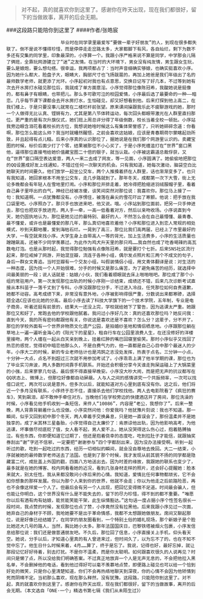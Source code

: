 > 对不起，真的就喜欢你到这里了。感谢你在昨天出现，现在我们都很好，留下的当做故事，离开的后会无期。

###这段路只能陪你到这里了
####作者/张皓宸

						毕业时在同学录里最爱写“要做一辈子好朋友”的人，到现在很多都失联了。倒不是说不懂得珍惜，而是停停走走岔路太多，大家都脚下有风，各自灿烂，剩下为数不多还有交集的同学里，印象最深的，小序算一个。我跟小序严格来说不算是同学，中学那会儿隔了俩班，全靠玩网游建立了“迷”之友情。在当时的大环境下，男女没有纯友情，男生跟女生玩，要么是娘炮，要么想勾搭。很幸运，我两项都占了：当时声音细确实够娘，也确实挺喜欢小序。因为她什么都大，脸盘子大，眼睛大，胸部尺寸也飞扬跋扈的，再加上她爸是我们年级出了名的最帅数学老师，就更添了光环。小序起初对我也有点意思，交换日记写了好几本，不过等到她有次去开水房打水碰见那位后，我就成了单方面意淫。小序觉得那位像陈冠希，我酸她说是挺像的，都有鼻子有眼睛，也带把儿。那么多可歌可泣的校园爱情，小序最后选了最要命的一种——暗恋。几乎每节课下课都会去开水房打水，生怕碰见，却又好想看到他。后来打探到他上高二，在我们楼上，于是只要没事儿就常在二楼栏杆前张望。原来课间操跟我乐此不疲聊游戏的她，那时一个人做得无比认真、铿锵有力，尤其是第八节体转运动，每次回头都眼带激光在人群里直扫那位。更严重的是有次升旗仪式，她们班上周总评分得了年级倒数，校长当着全校一顿批。小序站我旁边眼含泪花看着校长的方位，我想说她啥时候这么有集体荣誉感了，只听她碎碎念道：你看啊，那位怎么能这么帅？我当时就幡然醒悟，之前会喜欢这姑娘，应该是青春期荷尔蒙瞎起劲所致，并且起得有点儿糙。后来小序真的认识那位了，据她说是在我们那个网游里认识的。卖藏宝图的时候，标价后面少打了个零，结果被那位不小心买了，于是小序死缠滥打在“世界”窗口黑他，逼得那位直接甩给她价值藏宝图二十倍的银子，就当认栽。小序被这霸道总裁俘获，又在“世界”窗口隔空表达爱意，两人一来二去成了网友，等一见面，小序圆满了。她偷偷地把那位的QQ设置成好友上线通知，不错过任何一次聊天的机会。只有我知道，她每次激动，脑袋空白比她聊天的时间要久。他们放学一起坐公交车，两个人推搡着挤在人群里，话也渐渐变多了。也只有我知道，她回家根本不用坐公交车，走几步路就到了。那年冬天，成都第一次下大雪，街上无论多晚都会有年轻人在雪地里打闹。小序和那位并排走着，她冷得把脸缩进羽绒服帽子里，看着自己鼻子里呼出的白气，神经已经被冻傻，谈笑间突然对那位说：我喜欢你。那位马上接了一句：我知道啊。一点犹豫都没有。小序愣住，被落在鼻尖的雪花吓出了寒颤。他说：把手放在我口袋里吧。小序照办了。那只手也放进来吧，他又说。哦。小序站到那位面前，把另一只手伸进去，那位也把双手放进兜，两人手一牵，一高一低看着对方，然后以亲吻收场。小序说直到今天，她仍固执地认为，那位是她见过的最特别、最好的人，不然怎么会在自己最懵懂、最青春、最不懂爱，或许也是最懂爱的那几年，那么真切地喜欢着他？小序和那位进入到恋人常规的相处模式，吵到天翻地覆，爱到海枯石烂。一晃到了高三，那位比我们高两届，已经上了市里最好的大学，一有空就来找小序。大学生身上自带高人一等的背光，加上生活费多，小序的生活质量也蹭蹭飙高，还被不少同学羡慕过。为此作为鸡犬升天里的那只鸡……我自然也成了吃香喝辣的高瓦数电灯泡。也是从那时起，我觉得那位勉强有点像陈冠希，就是要打个七折。后来SNS社区流行起来，那位戒掉了网游，开始混豆瓣，流连于各种小组，偶尔发点照片和三两个不成文的句子，身后一群女文青追。当时豆瓣有一个交友小组，叫假装情侣小组，用文青体翻译是说：对生活的一种态度，因为找一个人开始很难，分手的时候又是那么痛苦，为了避免痛苦的经历，就选择中间最美丽的一段；说人话就是：姑娘/小伙，我们看着顺眼就去床上啪啪啪吧。那位成了那个小组的常驻用户。第一次发现那位出轨的时候小序刚一诊结束，成绩还不错，后来几次诊断考试直接从本科苗子一落千丈到了专科。小序没跟那位分手，不过进入冷战，任凭那位如何自责道歉，她都不动容。高考成绩下来，非常没有意外地，小序被影响得很严重，分数说出来都寒碜，选择题全选C应该也比她的分高。最后小序去读了科技大学旗下的一个技术学院，五年制，专业是电子商务，听着还挺有前景的，结果大一还没上完，学校就给她下了警告，因为逃课太严重。她跟那位又和好了，常跑去他的学校跟他腻着。我问过小序好几次：真的还喜欢那位吗？她反问我：直到今天，我的所有密码都跟他有关，你说这是喜欢还是不喜欢？怎么分？这辈子，分不开了。那位的学校外面有一个世界非物质文化遗产公园，是拍婚纱圣地和情侣栖息地。小序跟那位躺在草地上一遍一遍听金海心的《阳光下的星星》，租自行车在公园里浪费人生，在还没修好的洋楼里接吻，两个人缠在一起从白天亲到晚上，挂着红肿的嘴巴回寝室偷笑。那时小序似乎又找回了热恋的感觉，觉得初中暗恋他那么久，不是白费气力的，他一直都是自己心目中那个最迷人的少年。小序大二的时候，新的专业老师估计也是鸿鹄之志没处发挥，热衷于点名，三分钟一小点，十分钟一大点，点名不到超过三次就不用参加考试了。小序乖乖上满了他半学期的课，那位也为了毕业实习奔波，两人多数时间靠手机联系。开始还会积极分享今天谁走狗屎运碰上了大锅菜里的小强，后来寥寥几句话，最后恨不得直接早晚安。小序没大吵大闹，而是把无声的抗议都写在QQ状态上、微博上，但那位好像都自动屏蔽。人与人之间的感情讲究一个共振频率，一次可以找借口说忙，两次可以说是意外，但多次以后，就能知道对方心里到底有没有你。这之后，他们将近一个多月没有联系，小序终于忍不住，直接杀去他们学校找他。两人去电影院看了《疯狂的赛车》，笑到飙泪，却不敢伸手牵住对方。当晚他们在学校旁边的快捷酒店开了房间，那位洗澡的时候，小序看见他手机收到一条短信，来件人“10086”，内容是“老公，我想你了”。后来一整晚，两人背靠背躺着什么也没做。小序突然问他：你爱我吗？他犹豫片刻说：我也不知道。那一瞬间，似乎又回到初中那个冬天，两人牵着手交换鼻息，只是她一直误会了，那份温柔并不是她独享的。成了米其林三星备胎，小序觉得自己太廉价了：肯原谅他出轨，因为他影响高考，为他逃课，坏事做尽彻底贬了值，女人看不起，男人爱不上。她从没哭得这么伤心过，抱着胳膊抽泣。有些东西，你即便知道它过期了，但还是抱着侥幸的态度吃，吃到拉肚子才能信，就跟抽奖券刮出“谢”字还不信邪，一定要把“谢谢参与”四个字都刮出来，因为没办法接受啊。听到一起听过的歌，吃到一起吃过的东西，经历一切相似的瞬间，就会没自尊地去挽回。大二一结束，小序就被她的最帅数学老师送去了法国。也是到了那个时候，我才发现从前其貌不扬的同学都是隐藏富二代，成批盖上外国的戳，四面八方地送出去。因为时差的缘故，我跟她的联系也变少了，最多就是在她的博客、校内网看看她的近况，看到几张身材走样的照片，还会好心提醒她：脸本来就大，别太任性。我从来都没敢问小序后来的心情。我知道，爱情比任何事物都顽劣，它不会如你想象的那样发展。你以为那个人来到你的世界，他就不会走；你以为他走之后前路险恶，再也不会像这样爱一个人了。但最后会有另一个人出现，把回忆变得微不足道。时间最会骗人，但也能让你明白，这个世界没有什么是不能失去的，留下的尽力珍惜，得不到的都不重要。“唯愿你以后有酒有肉有姑娘，能贫能笑能干架，此生纵情豁达。”这句话一度占据小序个性签名很长一段时间，我点赞的时候，发现那位也点了赞，小序竟然没有拉黑他。后来我跟小序见过一次面，她弃自己的身材于不顾，我呛她要不是出于革命情感，我都不太想跟她做朋友。席间又聊起那位，说是好像已经结婚了，在同学的朋友圈看到，一个特别土俗的婚礼现场，那个新娘子是个脸比她还大几号的路人，当然，胸比她小太多。那年法国国庆日，巴黎铁塔被烟火包裹，小序发信息给那位说：我们还是做普通朋友吧。不久后，那位回了信息，小序直接关上手机，仰头看天空。她说，分手以后，才知道心里真的有人曾进来过，但时间久了，以为忘不了的，也在不知不觉中忘了。他生日什么时候来着，4月……算了，终于是忘了。我说，记得也好，最好忘掉，就让那段记忆好好待着，别去打扰。不是你不温柔，而是你太聪明。如何跟喜欢很久的人说再见？时间只是懒了点，所以没给我们明确答案。不过真正地放弃一个人是无声无息的，不会把他拉入黑名单，不会删掉他的电话，看到他过得好可以毫不羡慕地点赞，即便路上碰见也可以给一个恰到好处的微笑，只是你心里清楚知道，你们不会再热络地聊天到深夜，你的心情不会因为他矫情到死而阴晴不定。当初那么喜欢，现在那么释然，没有犹豫。这段路，只能陪你到这里了。对不起，真的就喜欢你到这里了。感谢你在昨天出现，现在我们都很好，留下的当做故事，离开的后会无期。（本文选自「ONE·一个」精选书第七辑《我们从未陌生过》）			  		